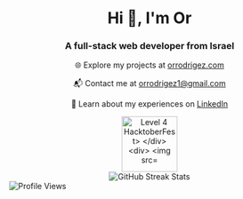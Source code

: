 <div align="center">
  <h1>Hi 👋, I'm Or</h1>
  <h3>A full-stack web developer from Israel</h3>
  <p>🌐 Explore my projects at <a href="https://www.orrodrigez.com" target="_blank">orrodrigez.com</a></p>
  <p>📬 Contact me at <a href="mailto:orrodrigez1@gmail.com">orrodrigez1@gmail.com</a></p>
  <p>📄 Learn about my experiences on <a href="https://www.linkedin.com/in/orrodrigez" target="_blank">LinkedIn</a></p>
</div>

<div align="center">
  <div>
    <img src="https://assets.holopin.io/hf2023levels/level4-blue-helmet-suit-flippers-swarm.webp" width="100" height="100" alt="Level 4 HacktoberFest>
  </div>
  
  <div>
    <img src="https://github-readme-stats.vercel.app/api?username=pafestivo&show_icons=true&locale=en" alt="GitHub Stats" />
  </div>

  <div>
    <img src="https://github-readme-streak-stats.herokuapp.com/?user=pafestivo" alt="GitHub Streak Stats" />
  </div>
</div>

<div align="left">
  <div>
    <img src="https://komarev.com/ghpvc/?username=pafestivo&label=Profile%20views&color=238f14&style=flat" alt="Profile Views" style="max-width: 500px; height: auto;" />
  </div>
</div>
